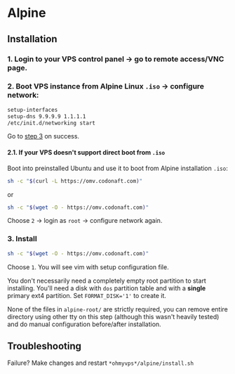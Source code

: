 # Alpine

## Installation

### 1. Login to your VPS control panel → go to remote access/VNC page.

### 2. Boot VPS instance from Alpine Linux `.iso` → configure network:

```bash
setup-interfaces
setup-dns 9.9.9.9 1.1.1.1
/etc/init.d/networking start
```

Go to [step 3](#3-install) on success.

#### 2.1. If your VPS doesn't support direct boot from `.iso`
Boot into preinstalled Ubuntu and use it to boot from Alpine installation `.iso`:

```bash
sh -c "$(curl -L https://omv.codonaft.com)"
```

or

```bash
sh -c "$(wget -O - https://omv.codonaft.com)"
```

Choose `2` → login as `root` → configure network again.

### 3. Install
```bash
sh -c "$(wget -O - https://omv.codonaft.com)"
```

Choose `1`. You will see vim with setup configuration file.

You don't necessarily need a completely empty root partition to start installing.
You'll need a disk with `dos` partition table and with a **single** primary ext4 partition.
Set `FORMAT_DISK='1'` to create it.

None of the files in `alpine-root/` are strictly required, you can remove entire directory using other tty on this step (although this wasn't heavily tested) and do manual configuration before/after installation.

## Troubleshooting
Failure? Make changes and restart `*ohmyvps*/alpine/install.sh`
